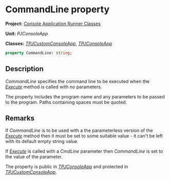 # CommandLine property

**Project:** [Console Application Runner Classes](../API.md)

**Unit:** _PJConsoleApp_

**Classes:** [_TPJCustomConsoleApp_](./TPJCustomConsoleApp.md), [_TPJConsoleApp_](./TPJConsoleApp.md)

```pascal
property CommandLine: string;
```

## Description

_CommandLine_ specifies the command line to be executed when the [_Execute_](./TPJCustomConsoleApp-Execute.md) method is called with no parameters.

The property includes the program name and any parameters to be passed to the program. Paths containing spaces must be quoted.

## Remarks

If _CommandLine_ is to be used with a the parameterless version of the [_Execute_](./TPJCustomConsoleApp-Execute.md) method then it must be set to some suitable value - it can't be left with its default empty string value.

If [_Execute_](./TPJCustomConsoleApp-Execute.md) is called with a _CmdLine_ parameter then _CommandLine_ is set to the value of the parameter.

The property is public in [_TPJConsoleApp_](./TPJConsoleApp.md) and protected in [_TPJCustomConsoleApp_](TPJCustomConsoleApp.md).
